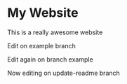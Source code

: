 # My Website

This is a really awesome website

Edit on example branch

Edit again on branch example

Now editing on update-readme branch
